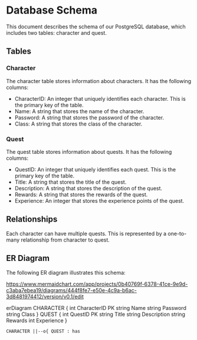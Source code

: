 # Database Schema

This document describes the schema of our PostgreSQL database, which includes two tables: character and quest.

## Tables

### Character

The character table stores information about characters. It has the following columns:

- CharacterID: An integer that uniquely identifies each character. This is the primary key of the table.
- Name: A string that stores the name of the character.
- Password: A string that stores the password of the character.
- Class: A string that stores the class of the character.

### Quest

The quest table stores information about quests. It has the following columns:

- QuestID: An integer that uniquely identifies each quest. This is the primary key of the table.
- Title: A string that stores the title of the quest.
- Description: A string that stores the description of the quest.
- Rewards: A string that stores the rewards of the quest.
- Experience: An integer that stores the experience points of the quest.

## Relationships

Each character can have multiple quests. This is represented by a one-to-many relationship from character to quest.

## ER Diagram

The following ER diagram illustrates this schema:

https://www.mermaidchart.com/app/projects/0b40769f-6378-41ce-9e9d-c3aba7ebea19/diagrams/444f8fe7-e50e-4c9a-b6ac-3d8481974412/version/v0.1/edit

erDiagram
    CHARACTER {
        int CharacterID PK
        string Name
        string Password
        string Class
    }
    QUEST {
        int QuestID PK
        string Title
        string Description
        string Rewards
        int Experience
    }

    CHARACTER ||--o{ QUEST : has